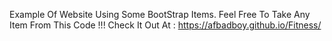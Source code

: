 Example Of Website Using Some BootStrap Items.
Feel Free To Take Any Item From This Code !!!
Check It Out At : https://afbadboy.github.io/Fitness/

